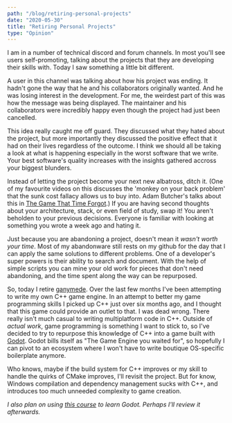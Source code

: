 ```yaml
---
path: "/blog/retiring-personal-projects"
date: "2020-05-30"
title: "Retiring Personal Projects"
type: "Opinion"
---
```

I am in a number of technical discord and forum channels. In most you'll see users self-promoting, talking about the projects that they are developing their skills with. Today I saw something a little bit different.

A user in this channel was talking about how his project was ending. It hadn't gone the way that he and his collaborators originally wanted. And he was losing interest in the development. For me, the weirdest part of this was how the message was being displayed. The maintainer and his collaborators were incredibly happy even though the project had just been cancelled.

This idea really caught me off guard. They discussed what they hated about the project, but more importantly they discussed the positive effect that it had on their lives regardless of the outcome. I think we should all be taking a look at what is happening especially in the worst software that we write. Your best software's quality increases with the insights gathered accross your biggest blunders.

Instead of letting the project become your next new albatross, ditch it. (One of my favourite videos on this discusses the 'monkey on your back problem' that the sunk cost fallacy allows us to buy into. Adam Butcher's talks about this in [The Game That Time Forgot](https://www.youtube.com/watch?v=2b0tSu0QDQ0).) If you are having second thoughts about your architecture, stack, or even field of study, swap it! You aren't beholden to your previous decisions. Everyone is familiar with looking at something you wrote a week ago and hating it.

Just because you are abandoning a project, doesn't mean it _wasn't worth your time_. Most of my abandonware still rests on my github for the day that I can apply the same solutions to different problems. One of a developer's super powers is their ability to search and document. With the help of simple scripts you can mine your old work for pieces that don't need abandoning, and the time spent along the way can be repurposed.

So, today I retire [ganymede](https://github.com/ColeyG/ganymede). Over the last few months I've been attempting to write my own C++ game engine. In an attempt to better my game programming skills I picked up C++ just over six months ago, and I thought that this game could provide an outlet to that. I was dead wrong. There really isn't much casual to writing multiplatform code in C++. Outside of _actual work_, game programming is something I want to stick to, so I've decided to try to repurpose this knowledge of C++ into a game built with [Godot](https://godotengine.org/). Godot bills itself as "The Game Engine you waited for", so hopefully I can pivot to an ecosystem where I won't have to write boutique OS-specific boilerplate anymore.

Who knows, maybe if the build system for C++ improves or my skill to handle the quirks of CMake improves, I'll revisit the project. But for know, Windows compilation and dependency management sucks with C++, and introduces too much unneeded complexity to game creation.

_I also plan on using [this course](https://www.youtube.com/watch?v=UM5nuVkDfLg) to learn Godot. Perhaps I'll review it afterwards._
